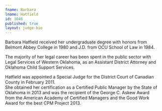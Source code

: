 ```yaml
---
fname: Barbara
lname: Hatfield
id: 1046
published: true
layout: judge-bio
---
```

Barbara Hatfield received her undergraduate degree with honors from Belmont Abbey College in 1980 and J.D. from OCU School of Law in 1984. 

The majority of her legal career has been spent in the public sector with Legal Services of Western Oklahoma, as an Assistant District Attorney and Oklahoma Child Support Services.
 
Hatfield was appointed a Special Judge for the District Court of Canadian County in February 2011.  
She obtained her certification as a Certified Public Manager by the State of Oklahoma in 2013 and was the recipient of the George C. Askew Award from the American Academy of Certified Managers and the Good Work Award for the best CPM Project 2013.
